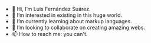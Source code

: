 - 👋 Hi, I’m Luis Fernández Suárez.
- 👀 I’m interested in existing in this huge world.
- 🌱 I’m currently learning about markup languages.
- 💞️ I’m looking to collaborate on creating amazing webs.
- 📫 How to reach me: you can't.

<!---
fernandezsuarezluis/fernandezsuarezluis is a ✨ special ✨ repository because its `README.md` (this file) appears on your GitHub profile.
You can click the Preview link to take a look at your changes.
--->
